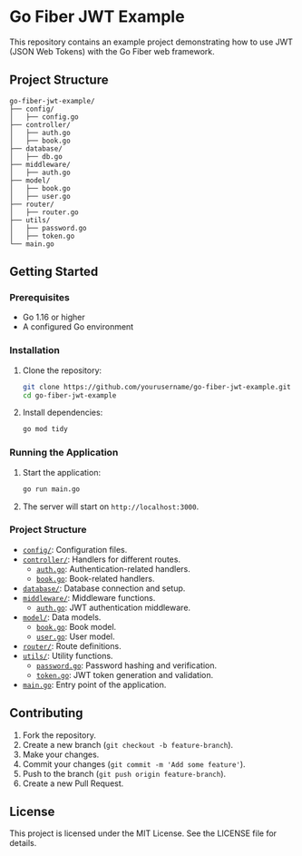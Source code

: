 # Go Fiber JWT Example

This repository contains an example project demonstrating how to use JWT (JSON Web Tokens) with the Go Fiber web framework.

## Project Structure

```
go-fiber-jwt-example/
├── config/
│   ├── config.go
├── controller/
│   ├── auth.go
│   ├── book.go
├── database/
│   ├── db.go
├── middleware/
│   ├── auth.go
├── model/
│   ├── book.go
│   ├── user.go
├── router/
│   ├── router.go
├── utils/
│   ├── password.go
│   ├── token.go
└── main.go
```


## Getting Started

### Prerequisites

- Go 1.16 or higher
- A configured Go environment

### Installation

1. Clone the repository:
    ```sh
    git clone https://github.com/yourusername/go-fiber-jwt-example.git
    cd go-fiber-jwt-example
    ```

2. Install dependencies:
    ```sh
    go mod tidy
    ```

### Running the Application

1. Start the application:
    ```sh
    go run main.go
    ```

2. The server will start on `http://localhost:3000`.

### Project Structure

- [`config/`](command:_github.copilot.openRelativePath?%5B%7B%22scheme%22%3A%22file%22%2C%22authority%22%3A%22%22%2C%22path%22%3A%22%2FUsers%2Fcakici%2FDesktop%2Fgo-fiber-jwt-example%2Fconfig%2F%22%2C%22query%22%3A%22%22%2C%22fragment%22%3A%22%22%7D%5D "/Users/cakici/Desktop/go-fiber-jwt-example/config/"): Configuration files.
- [`controller/`](command:_github.copilot.openRelativePath?%5B%7B%22scheme%22%3A%22file%22%2C%22authority%22%3A%22%22%2C%22path%22%3A%22%2FUsers%2Fcakici%2FDesktop%2Fgo-fiber-jwt-example%2Fcontroller%2F%22%2C%22query%22%3A%22%22%2C%22fragment%22%3A%22%22%7D%5D "/Users/cakici/Desktop/go-fiber-jwt-example/controller/"): Handlers for different routes.
    - [`auth.go`](command:_github.copilot.openSymbolFromReferences?%5B%22auth.go%22%2C%5B%7B%22uri%22%3A%7B%22%24mid%22%3A1%2C%22fsPath%22%3A%22%2FUsers%2Fcakici%2FDesktop%2Fgo-fiber-jwt-example%2FReadme.md%22%2C%22external%22%3A%22file%3A%2F%2F%2FUsers%2Fcakici%2FDesktop%2Fgo-fiber-jwt-example%2FReadme.md%22%2C%22path%22%3A%22%2FUsers%2Fcakici%2FDesktop%2Fgo-fiber-jwt-example%2FReadme.md%22%2C%22scheme%22%3A%22file%22%7D%2C%22pos%22%3A%7B%22line%22%3A7%2C%22character%22%3A8%7D%7D%5D%5D "Go to definition"): Authentication-related handlers.
    - [`book.go`](command:_github.copilot.openSymbolFromReferences?%5B%22book.go%22%2C%5B%7B%22uri%22%3A%7B%22%24mid%22%3A1%2C%22fsPath%22%3A%22%2FUsers%2Fcakici%2FDesktop%2Fgo-fiber-jwt-example%2FReadme.md%22%2C%22external%22%3A%22file%3A%2F%2F%2FUsers%2Fcakici%2FDesktop%2Fgo-fiber-jwt-example%2FReadme.md%22%2C%22path%22%3A%22%2FUsers%2Fcakici%2FDesktop%2Fgo-fiber-jwt-example%2FReadme.md%22%2C%22scheme%22%3A%22file%22%7D%2C%22pos%22%3A%7B%22line%22%3A8%2C%22character%22%3A8%7D%7D%5D%5D "Go to definition"): Book-related handlers.
- [`database/`](command:_github.copilot.openRelativePath?%5B%7B%22scheme%22%3A%22file%22%2C%22authority%22%3A%22%22%2C%22path%22%3A%22%2FUsers%2Fcakici%2FDesktop%2Fgo-fiber-jwt-example%2Fdatabase%2F%22%2C%22query%22%3A%22%22%2C%22fragment%22%3A%22%22%7D%5D "/Users/cakici/Desktop/go-fiber-jwt-example/database/"): Database connection and setup.
- [`middleware/`](command:_github.copilot.openSymbolFromReferences?%5B%22middleware%2F%22%2C%5B%7B%22uri%22%3A%7B%22%24mid%22%3A1%2C%22fsPath%22%3A%22%2FUsers%2Fcakici%2FDesktop%2Fgo-fiber-jwt-example%2FReadme.md%22%2C%22external%22%3A%22file%3A%2F%2F%2FUsers%2Fcakici%2FDesktop%2Fgo-fiber-jwt-example%2FReadme.md%22%2C%22path%22%3A%22%2FUsers%2Fcakici%2FDesktop%2Fgo-fiber-jwt-example%2FReadme.md%22%2C%22scheme%22%3A%22file%22%7D%2C%22pos%22%3A%7B%22line%22%3A11%2C%22character%22%3A4%7D%7D%5D%5D "Go to definition"): Middleware functions.
    - [`auth.go`](command:_github.copilot.openSymbolFromReferences?%5B%22auth.go%22%2C%5B%7B%22uri%22%3A%7B%22%24mid%22%3A1%2C%22fsPath%22%3A%22%2FUsers%2Fcakici%2FDesktop%2Fgo-fiber-jwt-example%2FReadme.md%22%2C%22external%22%3A%22file%3A%2F%2F%2FUsers%2Fcakici%2FDesktop%2Fgo-fiber-jwt-example%2FReadme.md%22%2C%22path%22%3A%22%2FUsers%2Fcakici%2FDesktop%2Fgo-fiber-jwt-example%2FReadme.md%22%2C%22scheme%22%3A%22file%22%7D%2C%22pos%22%3A%7B%22line%22%3A7%2C%22character%22%3A8%7D%7D%5D%5D "Go to definition"): JWT authentication middleware.
- [`model/`](command:_github.copilot.openRelativePath?%5B%7B%22scheme%22%3A%22file%22%2C%22authority%22%3A%22%22%2C%22path%22%3A%22%2FUsers%2Fcakici%2FDesktop%2Fgo-fiber-jwt-example%2Fmodel%2F%22%2C%22query%22%3A%22%22%2C%22fragment%22%3A%22%22%7D%5D "/Users/cakici/Desktop/go-fiber-jwt-example/model/"): Data models.
    - [`book.go`](command:_github.copilot.openSymbolFromReferences?%5B%22book.go%22%2C%5B%7B%22uri%22%3A%7B%22%24mid%22%3A1%2C%22fsPath%22%3A%22%2FUsers%2Fcakici%2FDesktop%2Fgo-fiber-jwt-example%2FReadme.md%22%2C%22external%22%3A%22file%3A%2F%2F%2FUsers%2Fcakici%2FDesktop%2Fgo-fiber-jwt-example%2FReadme.md%22%2C%22path%22%3A%22%2FUsers%2Fcakici%2FDesktop%2Fgo-fiber-jwt-example%2FReadme.md%22%2C%22scheme%22%3A%22file%22%7D%2C%22pos%22%3A%7B%22line%22%3A8%2C%22character%22%3A8%7D%7D%5D%5D "Go to definition"): Book model.
    - [`user.go`](command:_github.copilot.openSymbolFromReferences?%5B%22user.go%22%2C%5B%7B%22uri%22%3A%7B%22%24mid%22%3A1%2C%22fsPath%22%3A%22%2FUsers%2Fcakici%2FDesktop%2Fgo-fiber-jwt-example%2FReadme.md%22%2C%22external%22%3A%22file%3A%2F%2F%2FUsers%2Fcakici%2FDesktop%2Fgo-fiber-jwt-example%2FReadme.md%22%2C%22path%22%3A%22%2FUsers%2Fcakici%2FDesktop%2Fgo-fiber-jwt-example%2FReadme.md%22%2C%22scheme%22%3A%22file%22%7D%2C%22pos%22%3A%7B%22line%22%3A15%2C%22character%22%3A8%7D%7D%5D%5D "Go to definition"): User model.
- [`router/`](command:_github.copilot.openRelativePath?%5B%7B%22scheme%22%3A%22file%22%2C%22authority%22%3A%22%22%2C%22path%22%3A%22%2FUsers%2Fcakici%2FDesktop%2Fgo-fiber-jwt-example%2Frouter%2F%22%2C%22query%22%3A%22%22%2C%22fragment%22%3A%22%22%7D%5D "/Users/cakici/Desktop/go-fiber-jwt-example/router/"): Route definitions.
- [`utils/`](command:_github.copilot.openSymbolFromReferences?%5B%22utils%2F%22%2C%5B%7B%22uri%22%3A%7B%22%24mid%22%3A1%2C%22fsPath%22%3A%22%2FUsers%2Fcakici%2FDesktop%2Fgo-fiber-jwt-example%2FReadme.md%22%2C%22external%22%3A%22file%3A%2F%2F%2FUsers%2Fcakici%2FDesktop%2Fgo-fiber-jwt-example%2FReadme.md%22%2C%22path%22%3A%22%2FUsers%2Fcakici%2FDesktop%2Fgo-fiber-jwt-example%2FReadme.md%22%2C%22scheme%22%3A%22file%22%7D%2C%22pos%22%3A%7B%22line%22%3A18%2C%22character%22%3A4%7D%7D%5D%5D "Go to definition"): Utility functions.
    - [`password.go`](command:_github.copilot.openSymbolFromReferences?%5B%22password.go%22%2C%5B%7B%22uri%22%3A%7B%22%24mid%22%3A1%2C%22fsPath%22%3A%22%2FUsers%2Fcakici%2FDesktop%2Fgo-fiber-jwt-example%2FReadme.md%22%2C%22external%22%3A%22file%3A%2F%2F%2FUsers%2Fcakici%2FDesktop%2Fgo-fiber-jwt-example%2FReadme.md%22%2C%22path%22%3A%22%2FUsers%2Fcakici%2FDesktop%2Fgo-fiber-jwt-example%2FReadme.md%22%2C%22scheme%22%3A%22file%22%7D%2C%22pos%22%3A%7B%22line%22%3A19%2C%22character%22%3A8%7D%7D%5D%5D "Go to definition"): Password hashing and verification.
    - [`token.go`](command:_github.copilot.openSymbolFromReferences?%5B%22token.go%22%2C%5B%7B%22uri%22%3A%7B%22%24mid%22%3A1%2C%22fsPath%22%3A%22%2FUsers%2Fcakici%2FDesktop%2Fgo-fiber-jwt-example%2FReadme.md%22%2C%22external%22%3A%22file%3A%2F%2F%2FUsers%2Fcakici%2FDesktop%2Fgo-fiber-jwt-example%2FReadme.md%22%2C%22path%22%3A%22%2FUsers%2Fcakici%2FDesktop%2Fgo-fiber-jwt-example%2FReadme.md%22%2C%22scheme%22%3A%22file%22%7D%2C%22pos%22%3A%7B%22line%22%3A20%2C%22character%22%3A8%7D%7D%5D%5D "Go to definition"): JWT token generation and validation.
- [`main.go`](command:_github.copilot.openRelativePath?%5B%7B%22scheme%22%3A%22file%22%2C%22authority%22%3A%22%22%2C%22path%22%3A%22%2FUsers%2Fcakici%2FDesktop%2Fgo-fiber-jwt-example%2Fmain.go%22%2C%22query%22%3A%22%22%2C%22fragment%22%3A%22%22%7D%5D "/Users/cakici/Desktop/go-fiber-jwt-example/main.go"): Entry point of the application.

## Contributing

1. Fork the repository.
2. Create a new branch (`git checkout -b feature-branch`).
3. Make your changes.
4. Commit your changes (`git commit -m 'Add some feature'`).
5. Push to the branch (`git push origin feature-branch`).
6. Create a new Pull Request.

## License

This project is licensed under the MIT License. See the LICENSE file for details.